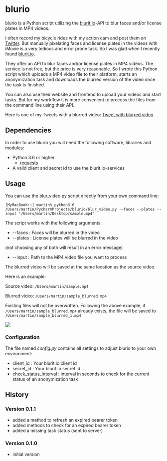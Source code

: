 # blurio
blurio is a Python script utilizing the [blurit.io](https://blurit.io)-API to blur faces and/or license plates in MP4 videos.

I often record my bicycle rides with my action cam and post them on [Twitter](https://mobile.twitter.com/applescripter). But manually pixelating faces and license plates in the videos with iMovie is a very tedious and error prone task. So I was glad when I recently found [blurit.io](https://blurit.io).

They offer an API to blur faces and/or license plates in MP4 videos. The service is not free, but the price is very reasonable. So I wrote this Python script which uploads a MP4 video file to their platform, starts an anonymization task and downloads the blurred version of the video once the task is finished.

You can also use their website and frontend to upload your videos and start tasks. But for my workflow it is more convenient to process the files from the command line using their API.

Here is one of my Tweets with a blurred video:
[Tweet with blurred video](https://twitter.com/applescripter/status/1404376063422181382?s=20)


## Dependencies
In order to use blurio you will need the following software, libraries and modules:

* Python 3.6 or higher
	* [requests](https://pypi.org/project/requests/)
* A valid client and secret id to use the blurit.io-services


## Usage
You can use the blur_video.py script directly from your own command line:

`[MyMacBook:~] martin% python3.6 /Users/martin/PycharmProjects/blurio/blur_video.py --faces --plates --input "/Users/martin/Desktop/sample.mp4"`

The script works with the following arguments:

* --faces : Faces will be blurred in the video
* --plates : License plates will be blurred in the video

(not choosing any of both will result in an error message)

+ --input : Path to the MP4 video file you want to process

The blurred video will be saved at the same location as the source video.

Here is an example:

Source video: `/Users/martin/sample.mp4`

Blurred video: `/Users/martin/sample_blurred.mp4`

Existing files will not be overwritten. Following the above example, if `/Users/martin/sample_blurred.mp4` already exists, the file will be saved to `/Users/martin/sample_blurred_1.mp4`

![](http://www.schoolscout24.de/img/blurio/blurio_terminal.png)

### Configuration
The file named *config.py* contains all settings to adjust blurio to your own environment:

* client_id : Your blurit.io client id
* secret_id : Your blurit.io secret id
* check\_status\_interval : interval in seconds to check for the current status of an anonymization task

## History

### Version 0.1.1

* added a method to refresh an expired bearer token
* added methods to check for an expired bearer token
* added a missing task status (sent to server)

### Version 0.1.0

* initial version

